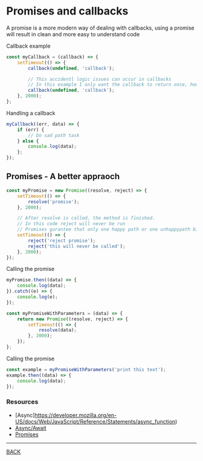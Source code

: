 
# Promises and callbacks

A promise is a more modern way of dealing with callbacks, using a promise will result in clean and more easy to understand code

Callback example
```javascript
const myCallback = (callback) => {
    setTimeout(() => {
        callback(undefined, 'callback');

        // This accidentl logic issues can occur in callbacks
        // In this example I only want the callback to return once, however, there is no way to gurantee that it gets run once
        callback(undefined, 'callback');
    }, 2000);
};
```

Handling a callback
```javascript
myCallback((err, data) => {
    if (err) {
        // Do sad path task
    } else {
        console.log(data);
    };
});
```

## Promises - A better appraoch

```javascript
const myPromise = new Promise((resolve, reject) => {
    setTimeout(() => {
        resolve('promise');
    }, 2000); 

    // After resolve is called, the method is finished.
    // In this code reject will never be run
    // Promises gurantee that only one happy path or one unhappypath bit of logic will be called
    setTimeout(() => {
        reject('reject promise');
        reject('this will never be called');
    }, 2000); 
});
```

Calling the promise

```javascript
myPromise.then((data) => {
    console.log(data);
}).catch((e) => {
    console.log(e);
});
```

```javascript
const myPromiseWithParameters = (data) => {
    return new Promise((resolve, reject) => {
        setTimeout(() => {
            resolve(data);
        }, 2000);  
    });
};
```

Calling the promise

```javascript
const example = myPromiseWithParameters('print this text');
example.then((data) => {
    console.log(data);
});
```
### Resources
-   [Async]https://developer.mozilla.org/en-US/docs/Web/JavaScript/Reference/Statements/async_function)  
-   [Async/Await](https://javascript.info/async-await)  
-   [Promises](https://scotch.io/tutorials/javascript-promises-for-dummies)
---
[BACK](../README.md)